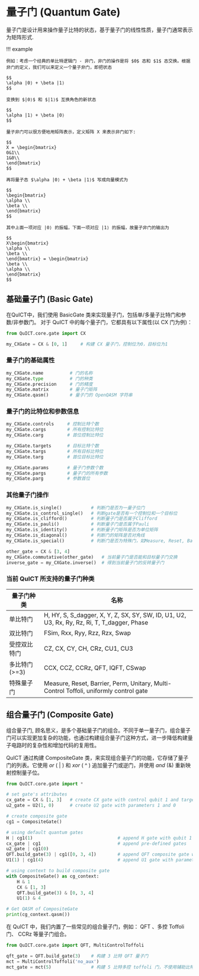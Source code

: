 # 量子门 (Quantum Gate)

量子门是设计用来操作量子比特的状态，基于量子门的线性性质，量子门通常表示为矩阵形式.

!!! example

    例如：考虑一个经典的单比特逻辑门 - 非门，非门的操作是将 $0$ 态和 $1$ 态交换。根据非门的定义，我们可以来定义一个量子非门，即把状态

    $$
    \alpha |0⟩ + \beta |1⟩
    $$

    变换到 $|0⟩$ 和 $|1⟩$ 互换角色的新状态
    
    $$
    \alpha |1⟩ + \beta |0⟩
    $$

    量子非门可以很方便地用矩阵表示，定义矩阵 X 来表示非门如下:

    $$
    X = \begin{bmatrix}
    0&1\\
    1&0\\
    \end{bmatrix}
    $$

    再将量子态 $\alpha |0⟩ + \beta |1⟩$ 写成向量模式为
    
    $$
    \begin{bmatrix}
    \alpha \\
    \beta \\
    \end{bmatrix}
    $$

    其中上面一项对应 |0⟩ 的振幅，下面一项对应 |1⟩ 的振幅，故量子非门的输出为

    $$
    X\begin{bmatrix}
    \alpha \\
    \beta \\
    \end{bmatrix} = \begin{bmatrix}
    \beta \\
    \alpha \\
    \end{bmatrix}
    $$

## 基础量子门 (Basic Gate)

在QuICT中，我们使用 BasicGate 类来实现量子门，包括单/多量子比特门和参数/非参数门。
对于 QuICT 中的每个量子门，它都具有以下属性(以 CX 门为例)：

``` python
from QuICT.core.gate import CX

my_CXGate = CX & [0, 1]     # 构建 CX 量子门，控制位为0，目标位为1
```

### 量子门的基础属性

``` python
my_CXGate.name          # 门的名称
my_CXGate.type          # 门的种类
my_CXGate.precision     # 门的精度
my_CXGate.matrix        # 量子门矩阵
my_CXGate.qasm()        # 量子门的 OpenQASM 字符串
```

### 量子门的比特位和参数信息

``` python
my_CXGate.controls     # 控制比特个数
my_CXGate.cargs        # 所有控制比特位
my_CXGate.carg         # 首位控制比特位

my_CXGate.targets      # 目标比特个数
my_CXGate.targs        # 所有目标比特位
my_CXGate.targ         # 首位目标比特位

my_CXGate.params       # 量子门参数个数
my_CXGate.pargs        # 量子门的所有参数
my_CXGate.parg         # 参数首位
```

### 其他量子门操作

``` python
my_CXGate.is_single()           # 判断门是否为一量子位门
my_CXGate.is_control_single()   # 判断gate是否有一个控制位和一个目标位
my_CXGate.is_clifford()         # 判断量子门是否属于Clifford
my_CXGate.is_pauli()            # 判断量子门是否属于Pauli
my_CXGate.is_identity()         # 判断量子门矩阵是否为单位矩阵
my_CXGate.is_diagonal()         # 判断门的矩阵是否对角线
my_CXGate.is_special()          # 判断门是否为特殊门，如Measure, Reset, Barrier, Unitary, ...

other_gate = CX & [3, 4]
my_CXGate.commutative(other_gate)   # 当前量子门是否能和目标量子门交换
inverse_gate = my_CXGate.inverse()  # 得到当前量子门的反转量子门
```

### 当前 QuICT 所支持的量子门种类

| 量子门种类    | 名称                                                                                        |
| ------------- | ------------------------------------------------------------------------------------------- |
| 单比特门      | H, HY, S, S_dagger, X, Y, Z, SX, SY, SW, ID, U1, U2, U3, Rx, Ry, Rz, Ri, T, T_dagger, Phase |
| 双比特门      | FSim, Rxx, Ryy, Rzz, Rzx, Swap                                                              |
| 受控双比特门  | CZ, CX, CY, CH, CRz, CU1, CU3                                                               |
| 多比特门(>=3) | CCX, CCZ, CCRz, QFT, IQFT, CSwap                                                            |
| 特殊量子门    | Measure, Reset, Barrier, Perm, Unitary, Multi-Control Toffoli, uniformly control gate       |


## 组合量子门 (Composite Gate)

组合量子门, 顾名思义，是多个基础量子门的组合。不同于单一量子门，组合量子门可以实现更加复杂的功能，也通过构建组合量子门这种方式，进一步降低构建量子电路时的复杂性和增加代码的复用性。

QuICT 通过构建 CompositeGate 类，来实现组合量子门的功能，它存储了量子门的列表。它使用 $or$ ( | ) 和 $xor$ ( ^ ) 追加量子门或逆门，并使用 $and$ (&) 重新映射控制量子位。

``` python
from QuICT.core.gate import *

# set gate's attributes
cx_gate = CX & [1, 3]   # create CX gate with control qubit 1 and target qubit 3
u2_gate = U2(1, 0)      # create U2 gate with parameters 1 and 0

# create composite gate
cg1 = CompositeGate()

# using default quantum gates
H | cg1(1)                                # append H gate with qubit 1
cx_gate | cg1                             # append pre-defined gates
u2_gate | cg1(0)
QFT.build_gate(3) | cg1([0, 3, 4])        # append QFT composite gate with qubit [0, 3, 4]
U1(1) | cg1(4)                            # append U1 gate with parameters 1 and qubit 4   

# using context to build composite gate
with CompositeGate() as cg_context:
    H & 1
    CX & [1, 3]
    QFT.build_gate(3) & [0, 3, 4]
    U1(1) & 4

# Get QASM of CompositeGate
print(cg_context.qasm())
```

在 QuICT 中，我们内置了一些常见的组合量子门，例如： QFT 、多控 Toffoli 门、 CCRz 等量子门组合。

``` python
from QuICT.core.gate import QFT, MultiControlToffoli

qft_gate = QFT.build_gate(3)    # 构建 3 比特 QFT 量子门
mct = MultiControlToffoli('no_aux')
mct_gate = mct(5)               # 构建 5 比特多控 toffoli 门，不使用辅助比特
```
